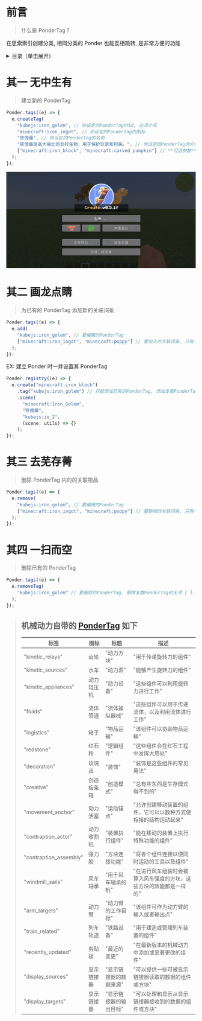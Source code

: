 # 前言

> 什么是 PonderTag ?

在思索索引创建分类, 相同分类的 Ponder 也能互相跳转, 是非常方便的功能

<details>
  <summary>目录（单击展开）</summary>
  <ol>
    <li><a href="#前言">前言</a> </li>
    <li><a href="#其一-无中生有">建立新的 PonderTag</a></li>
    <li><a href="#其二-画龙点睛">为已有的 PonderTag 添加新的关联词条</a></li>
    <li><a href="#其三-去芜存菁">删除 PonderTag 内的的关联物品</a></li>
    <li><a href="#其四-一扫而空">删除已有的 PonderTag</a></li>
  </ol>
</details>

# 其一 无中生有

> 建立新的 PonderTag

```js
Ponder.tags((e) => {
  e.createTag(
    "kubejs:iron_golem", // 你设定的PonderTag的id, 必须小写
    "minecraft:iron_ingot", // 你设定的PonderTag的图标
    "铁傀儡", // 你设定的PonderTag的名称
    "铁傀儡是高大强壮的友好生物，用于保护玩家和村民。", // 你设定的PonderTag的介绍
    ["minecraft:iron_block", "minecraft:carved_pumpkin"] // **可选参数** 你设定的PonderTag的关联词条, 只有一个时也能不用 [ ]
  );
});
```

![图片](kubejs/assets/images/PonderTag示例.gif)

# 其二 画龙点睛

> 为已有的 PonderTag 添加新的关联词条

```js
Ponder.tags((e) => {
  e.add(
    "kubejs:iron_golem", // 要编辑的PonderTag
    ["minecraft:iron_ingot", "minecraft:poppy"] // 要加入的关联词条, 只有一个时也能不用 [ ]
  );
});
```

EX: 建立 Ponder 时一并设置其 PonderTag

```js
Ponder.registry((e) => {
  e.create("minecraft:iron_block")
    .tag("kubejs:iron_golem") // 只能添加已有的PonderTag, 添加复数PonderTag时无须 [ ],  用逗号隔开PonderTag即可
    .scene(
      "minecraft:Iron_Golem",
      "铁傀儡",
      "kubejs:ie_2",
      (scene, utils) => {}
    );
});
```

# 其三 去芜存菁

> 删除 PonderTag 内的的关联物品

```js
Ponder.tags((e) => {
  e.remove(
    "kubejs:iron_golem", // 要编辑的PonderTag
    ["minecraft:iron_ingot", "minecraft:poppy"] // 要删除的关联词条, 只有一个时也能不用 [ ]
  );
});
```

# 其四 一扫而空

> 删除已有的 PonderTag

```js
Ponder.tags((e) => {
  e.removeTag(
    "kubejs:iron_golem" // 要删除的PonderTag, 删除复数PonderTag时无须 [ ],  用逗号隔开PonderTag即可
  );
});
```

> ## 机械动力自带的 [PonderTag](https://github.com/Creators-of-Create/Create/blob/mc1.18/dev/src/main/java/com/simibubi/create/infrastructure/ponder/AllPonderTags.java) 如下
>
> | 标签                   | 图标       | 标题                   | 描述                                                               |
> | ---------------------- | ---------- | ---------------------- | ------------------------------------------------------------------ |
> | "kinetic_relays"       | 齿轮       | "动力方块"             | "用于传递旋转力的组件"                                             |
> | "kinetic_sources"      | 水车       | "动力源"               | "能够产生旋转力的组件"                                             |
> | "kinetic_appliances"   | 动力辊压机 | "动力设备"             | "这些组件可以利用旋转力进行工作"                                   |
> | "fluids"               | 流体管道   | "流体操纵器械"         | "这些组件可以用于传递流体，以及利用流体进行工作"                   |
> | "logistics"            | 箱子       | "物品运输"             | "该组件可以协助物品运输"                                           |
> | "redstone"             | 红石粉     | "逻辑组件"             | "这些组件会在红石工程中发挥大用处"                                 |
> | "decoration"           | 玫瑰丛     | "装饰"                 | "装饰是这些组件的常见用法"                                         |
> | "creative"             | 创造板条箱 | "创造模式"             | "总有些东西是生存模式得不到的"                                     |
> | "movement_anchor"      | 动力活塞   | "运动锚点"             | "允许创建移动装置的组件，它可以以数种方式使相接的结构运动起来"     |
> | "contraption_actor"    | 动力收割机 | "装置执行组件"         | "能在移动的装置上执行特殊功能的组件"                               |
> | "contraption_assembly" | 强力胶     | "方块连接功能"         | "将各个组件连接以便同时运动的工具以及组件"                         |
> | "windmill_sails"       | 风车轴承   | "用于风车轴承的帆"     | "在进行风车组装时会被算入风车强度的方块，这些方块的效能都是一样的" |
> | "arm_targets"          | 动力臂     | "动力臂的工作目标"     | "该组件可作为动力臂的输入或者输出点"                               |
> | "train_related"        | 列车轨道   | "铁路设备"             | "用于建造或管理列车装置的组件"                                     |
> | "recently_updated"     | 剪贴板     | "最近的变更"           | "在最新版本的机械动力中添加或显著更改的组件"                       |
> | "display_sources"      | 显示链接器 | "显示链接器的数据来源" | "可以提供一些可被显示链接器读取的数据的组件或方块"                 |
> | "display_targets"      | 显示链接器 | "显示链接器的输出目标" | "可以处理和显示从显示链接器接收到的数据的组件或方块"               |
